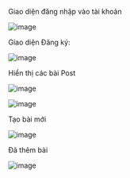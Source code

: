 Giao diện đăng nhập vào tài khoản

![image](https://github.com/quyentrann/www_lab6_week6/assets/87223234/b78246de-00b5-4006-a6df-e729bcf63a2e)


Giao diện Đăng ký:

![image](https://github.com/quyentrann/www_lab6_week6/assets/87223234/d5710ed2-3179-4ce3-ab04-8ebf03ff963c)

Hiển thị các bài Post

![image](https://github.com/quyentrann/www_lab6_week6/assets/87223234/c6d6f3f8-2900-405e-bc59-ad4f44302183)


![image](https://github.com/quyentrann/www_lab6_week6/assets/87223234/93435b37-28fb-4e89-89e3-e0b52fac65bb)


Tạo bài mới 

![image](https://github.com/quyentrann/www_lab6_week6/assets/87223234/f8e5a2af-6f7a-48a8-b3e1-132c4390ff1b)


Đã thêm bài

![image](https://github.com/quyentrann/www_lab6_week6/assets/87223234/bec94c6f-3df4-4e72-be2c-a0cea8d56d3f)

